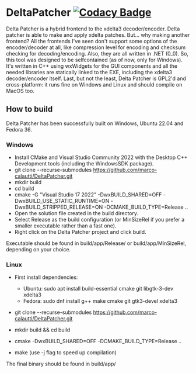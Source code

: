 # DeltaPatcher [![Codacy Badge](https://app.codacy.com/project/badge/Grade/bdfed52f118c4199ad0d828520f29b61)](https://www.codacy.com/gh/marco-calautti/DeltaPatcher/dashboard?utm_source=github.com&amp;utm_medium=referral&amp;utm_content=marco-calautti/DeltaPatcher&amp;utm_campaign=Badge_Grade)

Delta Patcher is a hybrid frontend to the xdelta3 decoder/encoder. Delta patcher is able to make and apply xdelta patches. But... why making another frontend? All the frontends I've seen don't support some options of the encoder/decoder at all, like compression level for encoding and checksum
checking for decoding/encoding. Also, they are all written in .NET (0_0). So, this tool was designed to be selfcontained (as of now, only
for Windows). It's written in C++ using wxWidgets for the GUI components and all the needed libraries are statically linked to the EXE, including the xdelta3 decoder/encoder itself.
Last, but not the least, Delta Patcher is GPL2'd and cross-platform: it runs fine on Windows and Linux and should compile on MacOS too.

## How to build
Delta Patcher has been successfully built on Windows, Ubuntu 22.04 and Fedora 36.

### Windows

-   Install CMake and Visual Studio Community 2022 with the Desktop C++ Development tools (including the WindowsSDK package).
-   git clone --recurse-submodules https://github.com/marco-calautti/DeltaPatcher.git
-   mkdir build
-   cd build
-   cmake -G "Visual Studio 17 2022" -DwxBUILD_SHARED=OFF -DwxBUILD_USE_STATIC_RUNTIME=ON -DwxBUILD_STRIPPED_RELEASE=ON -DCMAKE_BUILD_TYPE=Release ..
-   Open the solution file created in the build directory.
-   Select Release as the build configuration (or MinSizeRel if you prefer a smaller executable rather than a fast one).
-   Right click on the Delta Patcher project and click build.

Executable should be found in build/app/Release/ or build/app/MinSizeRel, depending on your choice.

### Linux

-   First install dependencies:
    -   Ubuntu: sudo apt install build-essential cmake git libgtk-3-dev xdelta3
    -   Fedora: sudo dnf install g++ make cmake git gtk3-devel xdelta3

-   git clone --recurse-submodules https://github.com/marco-calautti/DeltaPatcher.git
-   mkdir build && cd build
-   cmake -DwxBUILD_SHARED=OFF -DCMAKE_BUILD_TYPE=Release ..
-   make (use -j flag to speed up compilation)

The final binary should be found in build/app/
